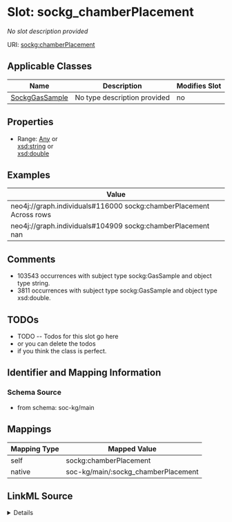 

# Slot: sockg_chamberPlacement


_No slot description provided_





URI: [sockg:chamberPlacement](http://www.semanticweb.org/sockg/ontologies/2024/0/soil-carbon-ontology/chamberPlacement)



<!-- no inheritance hierarchy -->





## Applicable Classes

| Name | Description | Modifies Slot |
| --- | --- | --- |
| [SockgGasSample](../classes/SockgGasSample.md) | No type description provided |  no  |







## Properties

* Range: [Any](../classes/Any.md)&nbsp;or&nbsp;<br />[xsd:string](http://www.w3.org/2001/XMLSchema#string)&nbsp;or&nbsp;<br />[xsd:double](http://www.w3.org/2001/XMLSchema#double)






## Examples

| Value |
| --- |
| neo4j://graph.individuals#116000 sockg:chamberPlacement Across rows |
| neo4j://graph.individuals#104909 sockg:chamberPlacement nan |

## Comments

* 103543 occurrences with subject type sockg:GasSample and object type string.
* 3811 occurrences with subject type sockg:GasSample and object type xsd:double.

## TODOs

* TODO -- Todos for this slot go here
* or you can delete the todos
* if you think the class is perfect.

## Identifier and Mapping Information







### Schema Source


* from schema: soc-kg/main




## Mappings

| Mapping Type | Mapped Value |
| ---  | ---  |
| self | sockg:chamberPlacement |
| native | soc-kg/main/:sockg_chamberPlacement |




## LinkML Source

<details>
```yaml
name: sockg_chamberPlacement
description: No slot description provided
todos:
- TODO -- Todos for this slot go here
- or you can delete the todos
- if you think the class is perfect.
comments:
- 103543 occurrences with subject type sockg:GasSample and object type string.
- 3811 occurrences with subject type sockg:GasSample and object type xsd:double.
examples:
- value: neo4j://graph.individuals#116000 sockg:chamberPlacement Across rows
- value: neo4j://graph.individuals#104909 sockg:chamberPlacement nan
from_schema: soc-kg/main
rank: 1000
slot_uri: sockg:chamberPlacement
alias: sockg_chamberPlacement
domain_of:
- sockg_GasSample
range: Any
any_of:
- range: string
- range: double

```
</details>